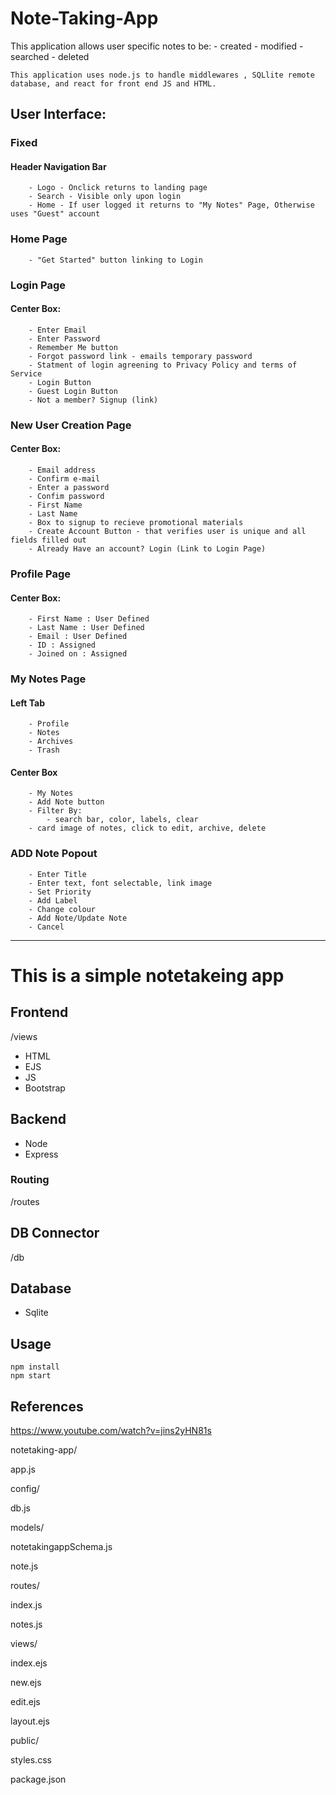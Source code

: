 # Note-Taking-App

This application allows user specific notes to be:
    - created
    - modified
    - searched
    - deleted

    This application uses node.js to handle middlewares , SQLlite remote database, and react for front end JS and HTML.

## User Interface:

### Fixed
    
#### Header Navigation Bar
        - Logo - Onclick returns to landing page
        - Search - Visible only upon login
        - Home - If user logged it returns to "My Notes" Page, Otherwise uses "Guest" account


### Home Page
        - "Get Started" button linking to Login

### Login Page

#### Center Box:
        - Enter Email
        - Enter Password
        - Remember Me button
        - Forgot password link - emails temporary password
        - Statment of login agreening to Privacy Policy and terms of Service
        - Login Button
        - Guest Login Button
        - Not a member? Signup (link)

### New User Creation Page
#### Center Box:
        - Email address
        - Confirm e-mail
        - Enter a password
        - Confim password
        - First Name
        - Last Name
        - Box to signup to recieve promotional materials
        - Create Account Button - that verifies user is unique and all fields filled out
        - Already Have an account? Login (Link to Login Page)

### Profile Page

#### Center Box:
        - First Name : User Defined
        - Last Name : User Defined
        - Email : User Defined
        - ID : Assigned
        - Joined on : Assigned


### My Notes Page

#### Left Tab
        - Profile
        - Notes
        - Archives
        - Trash

#### Center Box
        - My Notes
        - Add Note button
        - Filter By:
            - search bar, color, labels, clear
        - card image of notes, click to edit, archive, delete


### ADD Note Popout
        - Enter Title
        - Enter text, font selectable, link image
        - Set Priority
        - Add Label
        - Change colour
        - Add Note/Update Note
        - Cancel

-----------------------------------------------
# This is a simple notetakeing app

## Frontend
/views
- HTML
- EJS
- JS
- Bootstrap

## Backend
- Node 
- Express

### Routing
/routes

## DB Connector
/db

## Database
- Sqlite

## Usage

```
npm install
npm start
```

## References 

https://www.youtube.com/watch?v=jins2yHN81s



notetaking-app/

app.js

config/

db.js

models/

notetakingappSchema.js

note.js

routes/

index.js

notes.js

views/

index.ejs

new.ejs

edit.ejs

layout.ejs

public/

styles.css

package.json